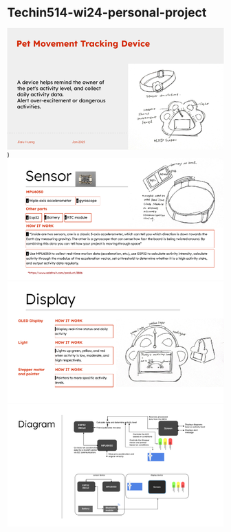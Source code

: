 # Techin514-wi24-personal-project
![Pet Movement Tracking Device.png](https://github.com/jhuang404/Techin514-wi24-personal-project/blob/main/img/Pet%20Movement%20Tracking%20Device.png))
![Pet Movement Tracking Device(1).png](https://github.com/jhuang404/Techin514-wi24-personal-project/blob/main/img/Pet%20Movement%20Tracking%20Device%20(1).png)
![Pet Movement Tracking Device(2).png](https://github.com/jhuang404/Techin514-wi24-personal-project/blob/main/img/Pet%20Movement%20Tracking%20Device%20(2).png)
![Pet Movement Tracking Device(3).png](https://github.com/jhuang404/Techin514-wi24-personal-project/blob/main/img/Pet%20Movement%20Tracking%20Device%20(3).png)
